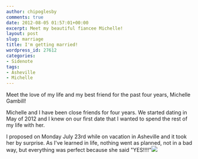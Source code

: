 ```yaml
---
author: chipoglesby
comments: true
date: 2012-08-05 01:57:01+00:00
excerpt: Meet my beautiful fiancee Michelle!
layout: post
slug: marriage
title: I'm getting married!
wordpress_id: 27612
categories:
- Sidenote
tags:
- Asheville
- Michelle
---
```


Meet the love of my life and my best friend for the past four years, Michelle Gambill!

Michelle and I have been close friends for four years. We started dating in May of 2012 and I knew on our first date that I wanted to spend the rest of my life with her.

I proposed on Monday July 23rd while on vacation in Asheville and it took her by surprise. As I've learned in life, nothing went as planned, not in a bad way, but everything was perfect because she said "YES!!!!"![](https://storage.googleapis.com/www.chipoglesby.com/473574_569253056207_1819394905_o.jpg)

